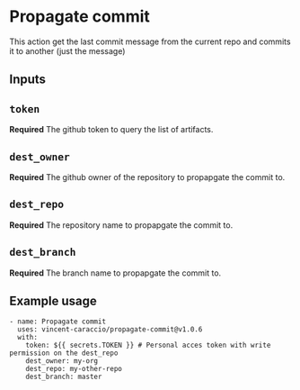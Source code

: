 # Propagate commit

This action get the last commit message from the current repo and commits it to another (just the message)

## Inputs

## `token`

**Required** The github token to query the list of artifacts.

## `dest_owner`

**Required** The github owner of the repository to propapgate the commit to.

## `dest_repo`

**Required** The repository name to propapgate the commit to.

## `dest_branch`

**Required** The branch name to propapgate the commit to.

## Example usage

```
- name: Propagate commit
  uses: vincent-caraccio/propagate-commit@v1.0.6
  with:
    token: ${{ secrets.TOKEN }} # Personal acces token with write permission on the dest_repo
    dest_owner: my-org
    dest_repo: my-other-repo
    dest_branch: master
```
